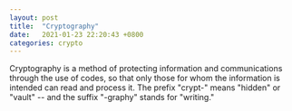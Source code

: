 ```yaml
---
layout: post
title:  "Cryptography"
date:   2021-01-23 22:20:43 +0800
categories: crypto
---
```


Cryptography is a method of protecting information and communications through the use of codes, so that only those for whom the information is intended can read and process it. The prefix "crypt-" means "hidden" or "vault" -- and the suffix "-graphy" stands for "writing."
